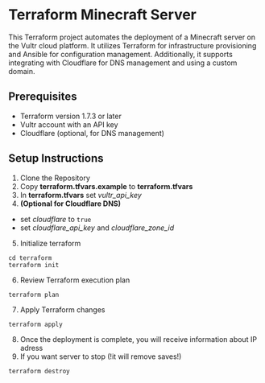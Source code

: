 # Terraform Minecraft Server

This Terraform project automates the deployment of a Minecraft server on the Vultr cloud platform. It utilizes Terraform for infrastructure provisioning and Ansible for configuration management. Additionally, it supports integrating with Cloudflare for DNS management and using a custom domain.

## Prerequisites

- Terraform version 1.7.3 or later
- Vultr account with an API key
- Cloudflare (optional, for DNS management)

## Setup Instructions

1. Clone the Repository
2. Copy **terraform.tfvars.example** to **terraform.tfvars**
3. In **terraform.tfvars** set *vultr_api_key*
4. **(Optional for Cloudflare DNS)** 
- set *cloudflare* to `true`
- set *cloudflare_api_key* and *cloudflare_zone_id*
5. Initialize terraform
```
cd terraform
terraform init
```
6. Review Terraform execution plan
```
terraform plan
```
7. Apply Terraform changes
```
terraform apply
```
8. Once the deployment is complete, you will receive information about IP adress
9. If you want server to stop (!it will remove saves!)
```
terraform destroy
```
